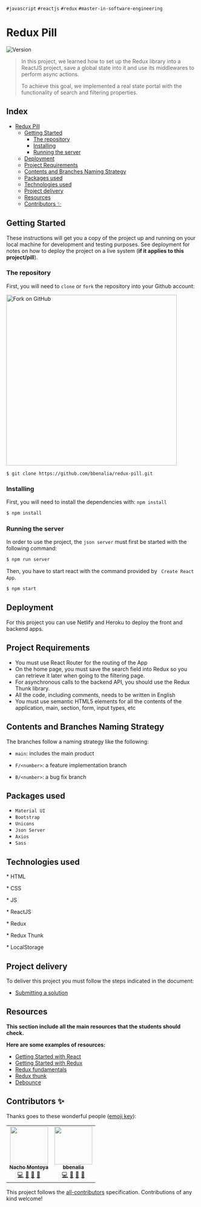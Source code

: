 `#javascript` `#reactjs` `#redux` `#master-in-software-engineering`

# Redux Pill

<p>
  <img alt="Version" src="https://img.shields.io/badge/version-1.0-blue.svg?cacheSeconds=2592000" />
</p>

> In this project, we learned how to set up the Redux library into a ReactJS project, save a global state into it and use its middlewares to perform async actions.
>
> To achieve this goal, we implemented a real state portal with the functionality of search and filtering properties.

## Index <!-- omit in toc -->

- [Redux Pill](#redux-pill)
  - [Getting Started](#getting-started)
    - [The repository](#the-repository)
    - [Installing](#installing)
    - [Running the server](#running-the-server)
  - [Deployment](#deployment)
  - [Project Requirements](#project-requirements)
  - [Contents and Branches Naming Strategy](#contents-and-branches-naming-strategy)
  - [Packages used](#packages-used)
  - [Technologies used](#technologies-used)
  - [Project delivery](#project-delivery)
  - [Resources](#resources)
  - [Contributors ✨](#contributors-)

## Getting Started

These instructions will get you a copy of the project up and running on your
local machine for development and testing purposes. See deployment for notes on
how to deploy the project on a live system (**if it applies to this
project/pill**).

### The repository

First, you will need to `clone` or `fork` the repository into your Github
account:

<img src="https://docs.github.com/assets/images/help/repository/fork_button.jpg" alt="Fork on GitHub" width='450'>

```
$ git clone https://github.com/bbenalia/redux-pill.git
```

### Installing

First, you will need to install the dependencies with: `npm install`

```sh
$ npm install
```

### Running the server

In order to use the project, the `json server` must first be started with the following command:

```sh
$ npm run server
```

Then, you have to start react with the command provided by ` Create React App`.

```sh
$ npm start
```

## Deployment

For this project you can use Netlify and Heroku to deploy the front and backend
apps.

## Project Requirements

- You must use React Router for the routing of the App
- On the home page, you must save the search field into Redux so you can retrieve it later when going to the filtering page.
- For asynchronous calls to the backend API, you should use the Redux Thunk library.
- All the code, including comments, needs to be written in English
- You must use semantic HTML5 elements for all the contents of the application, main, section, form, input types, etc

## Contents and Branches Naming Strategy

The branches follow a naming strategy like the following:

- `main`: includes the main product

- `F/<number>`: a feature implementation branch
- `B/<number>`: a bug fix branch

## Packages used

- `Material UI`
- `Bootstrap`
- `Unicons`
- `Json Server`
- `Axios`
- `Sass`

## Technologies used

\* HTML

\* CSS

\* JS

\* ReactJS

\* Redux

\* Redux Thunk

\* LocalStorage

## Project delivery

To deliver this project you must follow the steps indicated in the document:

- [Submitting a solution](https://www.notion.so/Submitting-a-solution-524dab1a71dd4b96903f26385e24cdb6)

## Resources

**This section include all the main resources that the students should check.**

**Here are some examples of resources:**

- [Getting Started with React](https://reactjs.org/docs/getting-started.html)
- [Getting Started with Redux](https://redux.js.org/introduction/getting-started)
- [Redux fundamentals](https://egghead.io/courses/fundamentals-of-redux-course-from-dan-abramov-bd5cc867)
- [Redux thunk](https://github.com/reduxjs/redux-thunk)
- [Debounce](https://www.freecodecamp.org/espanol/news/curso-debounce-javascript-como-hacer-que-tu-js-espere/)

## Contributors ✨

Thanks goes to these wonderful people
([emoji key](https://allcontributors.org/docs/en/emoji-key)):

<!-- ALL-CONTRIBUTORS-LIST:START - Do not remove or modify this section -->
<!-- prettier-ignore-start -->
<!-- markdownlint-disable -->
<table>
   <tr>
   <td align="center"><a href="https://github.com/Nachomontoya"><img src="https://avatars.githubusercontent.com/u/73990495?v=4" width="100px;" alt=""/><br /><sub><b>Nacho Montoya</b></sub></a><br /><a href="https://github.com/bbenalia/redux-pill/commits?author=Nachomontoya" title="Code">💻</a> <a href="#design-Nachomontoya" title="Design">🎨</a> <a href="#ideas-Nachomontoya" title="Ideas, Planning, & Feedback">🤔</a> <a href="#projectManagement-Nachomontoya" title="Project Management">📆</a></td>

   <td align="center"><a href="https://github.com/bbenalia"><img src="https://avatars.githubusercontent.com/u/65949632?v=4?s=100" width="100px;" alt=""/><br /><sub><b>bbenalia</b></sub></a><br /><a href="https://github.com/bbenalia/redux-pill/commits?author=bbenalia" title="Code">💻</a> <a href="#design-bbenalia" title="Design">🎨</a> <a href="#ideas-bbenalia" title="Ideas, Planning, & Feedback">🤔</a> <a href="#projectManagement-bbenalia" title="Project Management">📆</a></td>

  </tr>
</table>

<!-- markdownlint-restore -->
<!-- prettier-ignore-end -->

<!-- ALL-CONTRIBUTORS-LIST:END -->

This project follows the
[all-contributors](https://github.com/all-contributors/all-contributors)
specification. Contributions of any kind welcome!
